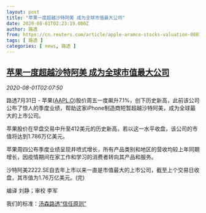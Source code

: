 ```yaml
---
layout: post
title: "苹果一度超越沙特阿美 成为全球市值最大公司"
date: 2020-08-01T02:23:19.000Z
author: 路透
from: https://cn.reuters.com/article/apple-aramco-stocks-valuation-0801-idCNKCS24X3CW
tags: [ 路透 ]
categories: [ news, 路透 ]
---
```

<!--1596248599000-->
[苹果一度超越沙特阿美 成为全球市值最大公司](https://cn.reuters.com/article/apple-aramco-stocks-valuation-0801-idCNKCS24X3CW)
------

<div>
<div><i>2020-08-01T02:07:50</i></div><div class="StandardArticleBody_body"><p>路透7月31日 - 苹果(<span id="symbol_AAPL.O_0"><a href="//www.reuters.com/companies/AAPL.O">AAPL.O</a></span>)股价周五一度飙升7.1%，创下历史新高，此前该公司公布了惊人的季度业绩，帮助这家iPhone制造商短暂超越沙特阿美，成为全球最大的上市公司。 </p><p>苹果股价在早盘交易中升至412美元的历史新高，若以这一水平收盘，该公司的市值将达到1.786万亿美元。 </p><p>苹果周四公布季度业绩呈现井喷式增长，所有产品类别和地区的营收均较上年同期增长，因疫情期间在家工作和学习的消费者转向其产品和服务。 </p><p>沙特阿美2222.SE自去年上市以来一直是市值最大的上市公司，截至上个交易日收盘，其市值为1.76万亿美元。(完) </p><div class="Attribution_container"><div class="Attribution_attribution"><p class="Attribution_content">编译 刘静；审校 李军 </p></div></div><div class="StandardArticleBody_trustBadgeContainer"><span class="StandardArticleBody_trustBadgeTitle">我们的标准：</span><span class="trustBadgeUrl"><a href="https://www.thomsonreuters.cn/content/dam/openweb/documents/pdf/china/brochures/about-us-1.pdf">汤森路透“信任原则”</a></span></div></div>
</div>

